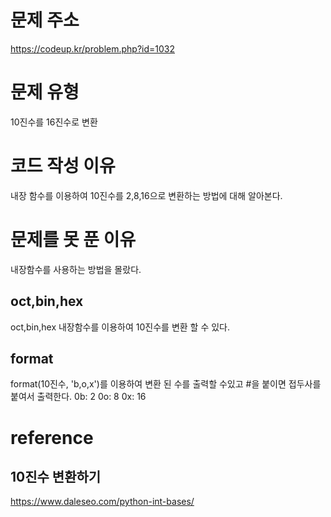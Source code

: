 # 문제 주소
https://codeup.kr/problem.php?id=1032

# 문제 유형
10진수를 16진수로 변환

# 코드 작성 이유
내장 함수를 이용하여 10진수를 2,8,16으로 변환하는 방법에 대해 알아본다.

# 문제를 못 푼 이유
내장함수를 사용하는 방법을 몰랐다.
## oct,bin,hex
oct,bin,hex 내장함수를 이용하여 10진수를 변환 할 수 있다.
## format
format(10진수, 'b,o,x')를 이용하여 변환 된 수를 출력할 수있고 #을 붙이면 접두사를 붙여서 출력한다.
0b: 2
0o: 8
0x: 16

# reference
## 10진수 변환하기
https://www.daleseo.com/python-int-bases/

